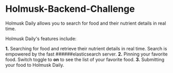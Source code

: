 # Holmusk-Backend-Challenge

Holmusk Daily allows you to search for food and their nutrient details in real time. 

Holmusk Daily's features include:

**1.** Searching for food and retrieve their nutrient details in real time. Search is empowered by the fast ######elasticsearch server.
**2.** Pinning your favorite food. Switch toggle to **on** to see the list of your favorite food.
**3.** Submitting your food to Holmusk Daily.
